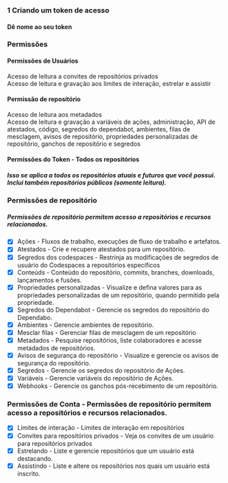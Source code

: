 ### 1 Criando um token de acesso
#### Dê nome ao seu token
### Permissões
#### Permissões de Usuários
Acesso de leitura a convites de repositórios privados <br>
Acesso de leitura e gravação aos limites de interação, estrelar e assistir
#### Permissão de repositório
Acesso de leitura aos metadados <br>
Acesso de leitura e gravação a variáveis ​​de ações, administração, API de atestados, código, segredos do dependabot, ambientes, filas de mesclagem, avisos de repositório, propriedades personalizadas de repositório, ganchos de repositório e segredos

#### Permissões do Token - Todos os repositórios
##### Isso se aplica a todos os repositórios atuais e futuros que você possui. Inclui também repositórios públicos (somente leitura).
### Permissões de repositório
##### Permissões de repositório permitem acesso a repositórios e recursos relacionados.
- [x] Ações - Fluxos de trabalho, execuções de fluxo de trabalho e artefatos.
- [x] Atestados - Crie e recupere atestados para um repositório.
- [x] Segredos dos codespaces - Restrinja as modificações de segredos de usuário do Codespaces a repositórios específicos
- [x] Conteúds - Conteúdo do repositório, commits, branches, downloads, lançamentos e fusões.
- [x] Propriedades personalizadas - Visualize e defina valores para as propriedades personalizadas de um repositório, quando permitido pela propriedade.
- [x] Segredos do Dependabot - Gerencie os segredos do repositório do Dependabo.
- [x] Ambientes - Gerencie ambientes de repositório.
- [x] Mesclar filas - Gerenciar filas de mesclagem de um repositório
- [x] Metadados - Pesquise repositórios, liste colaboradores e acesse metadados de repositórios.
- [x] Avisos de segurança do repositório - Visualize e gerencie os avisos de segurança do repositório.
- [x] Segredos - Gerencie os segredos do repositório de Ações.
- [x] Variáveis - Gerencie variáveis ​​do repositório de Ações.
- [x] Webhooks - Gerencie os ganchos pós-recebimento de um repositório.

### Permissões de Conta - Permissões de repositório permitem acesso a repositórios e recursos relacionados.
- [x] Limites de interação - Limites de interação em repositórios
- [x] Convites para repositórios privados - Veja os convites de um usuário para repositórios privados
- [x] Estrelando - Liste e gerencie repositórios que um usuário está destacando.
- [x] Assistindo - Liste e altere os repositórios nos quais um usuário está inscrito.
